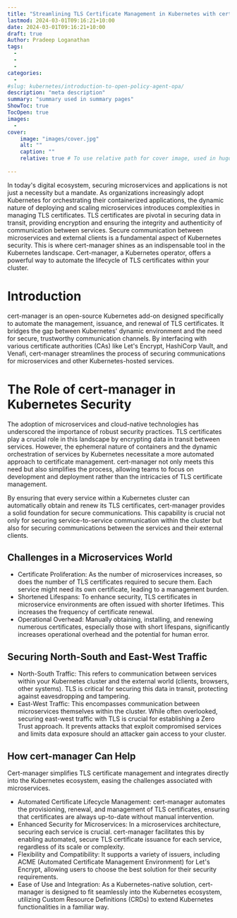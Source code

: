 ```yaml
---
title: "Streamlining TLS Certificate Management in Kubernetes with cert-manager"
lastmod: 2024-03-01T09:16:21+10:00
date: 2024-03-01T09:16:21+10:00
draft: true
Author: Pradeep Loganathan
tags: 
  - 
  - 
  - 
categories:
  - 
#slug: kubernetes/introduction-to-open-policy-agent-opa/
description: "meta description"
summary: "summary used in summary pages"
ShowToc: true
TocOpen: true
images:
  - 
cover:
    image: "images/cover.jpg"
    alt: ""
    caption: ""
    relative: true # To use relative path for cover image, used in hugo Page-bundles
 
---
```


In today's digital ecosystem, securing microservices and applications is not just a necessity but a mandate. As organizations increasingly adopt Kubernetes for orchestrating their containerized applications, the dynamic nature of deploying and scaling microservices introduces complexities in managing TLS certificates. TLS certificates are pivotal in securing data in transit, providing encryption and ensuring the integrity and authenticity of communication between services. Secure communication between microservices and external clients is a fundamental aspect of Kubernetes security. This is where cert-manager shines as an indispensable tool in the Kubernetes landscape. Cert-manager, a Kubernetes operator, offers a powerful way to automate the lifecycle of TLS certificates within your cluster.

# Introduction

cert-manager is an open-source Kubernetes add-on designed specifically to automate the management, issuance, and renewal of TLS certificates. It bridges the gap between Kubernetes' dynamic environment and the need for secure, trustworthy communication channels. By interfacing with various certificate authorities (CAs) like Let's Encrypt, HashiCorp Vault, and Venafi, cert-manager streamlines the process of securing communications for microservices and other Kubernetes-hosted services.

# The Role of cert-manager in Kubernetes Security

The adoption of microservices and cloud-native technologies has underscored the importance of robust security practices. TLS certificates play a crucial role in this landscape by encrypting data in transit between services. However, the ephemeral nature of containers and the dynamic orchestration of services by Kubernetes necessitate a more automated approach to certificate management. cert-manager not only meets this need but also simplifies the process, allowing teams to focus on development and deployment rather than the intricacies of TLS certificate management.

By ensuring that every service within a Kubernetes cluster can automatically obtain and renew its TLS certificates, cert-manager provides a solid foundation for secure communications. This capability is crucial not only for securing service-to-service communication within the cluster but also for securing communications between the services and their external clients.

## Challenges in a Microservices World

- Certificate Proliferation: As the number of microservices increases, so does the number of TLS certificates required to secure them. Each service might need its own certificate, leading to a management burden.
- Shortened Lifespans: To enhance security, TLS certificates in microservice environments are often issued with shorter lifetimes. This increases the frequency of certificate renewal.
- Operational Overhead: Manually obtaining, installing, and renewing numerous certificates, especially those with short lifespans, significantly increases operational overhead and the potential for human error.

## Securing North-South and East-West Traffic

- North-South Traffic: This refers to communication between services within your Kubernetes cluster and the external world (clients, browsers, other systems). TLS is critical for securing this data in transit, protecting against eavesdropping and tampering.
- East-West Traffic: This encompasses communication between microservices themselves within the cluster. While often overlooked, securing east-west traffic with TLS is crucial for establishing a Zero Trust approach. It prevents attacks that exploit compromised services and limits data exposure should an attacker gain access to your cluster.

## How cert-manager Can Help

Cert-manager simplifies TLS certificate management and integrates directly into the Kubernetes ecosystem, easing the challenges associated with microservices. 

- Automated Certificate Lifecycle Management: cert-manager automates the provisioning, renewal, and management of TLS certificates, ensuring that certificates are always up-to-date without manual intervention.
- Enhanced Security for Microservices: In a microservices architecture, securing each service is crucial. cert-manager facilitates this by enabling automated, secure TLS certificate issuance for each service, regardless of its scale or complexity.
- Flexibility and Compatibility: It supports a variety of issuers, including ACME (Automated Certificate Management Environment) for Let's Encrypt, allowing users to choose the best solution for their security requirements.
- Ease of Use and Integration: As a Kubernetes-native solution, cert-manager is designed to fit seamlessly into the Kubernetes ecosystem, utilizing Custom Resource Definitions (CRDs) to extend Kubernetes functionalities in a familiar way.